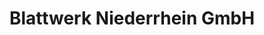 ---
title: "Blattwerk Niederrhein GmbH"
url: /hamminkeln/blattwerk-niederrhein-gmbh/
shop: Blumen
---